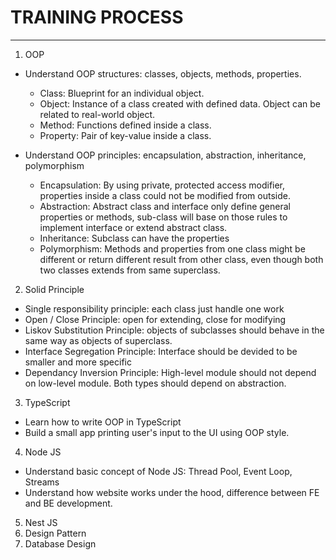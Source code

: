 # TRAINING PROCESS

---

1. OOP

- Understand OOP structures: classes, objects, methods, properties.

  - Class: Blueprint for an individual object.
  - Object: Instance of a class created with defined data. Object can be related to real-world object.
  - Method: Functions defined inside a class.
  - Property: Pair of key-value inside a class.

- Understand OOP principles: encapsulation, abstraction, inheritance, polymorphism
  - Encapsulation: By using private, protected access modifier, properties inside a class could not be modified from outside.
  - Abstraction: Abstract class and interface only define general properties or methods, sub-class will base on those rules to implement interface or extend abstract class.
  - Inheritance: Subclass can have the properties
  - Polymorphism: Methods and properties from one class might be different or return different result from other class, even though both two classes extends from same superclass.

2. Solid Principle

- Single responsibility principle: each class just handle one work
- Open / Close Principle: open for extending, close for modifying
- Liskov Substitution Principle: objects of subclasses should behave in the same way as objects of superclass.
- Interface Segregation Principle: Interface should be devided to be smaller and more specific
- Dependancy Inversion Principle: High-level module should not depend on low-level module. Both types should depend on abstraction.

3. TypeScript

- Learn how to write OOP in TypeScript
- Build a small app printing user's input to the UI using OOP style.

4. Node JS

- Understand basic concept of Node JS: Thread Pool, Event Loop, Streams
- Understand how website works under the hood, difference between FE and BE development.

5. Nest JS
6. Design Pattern
7. Database Design
